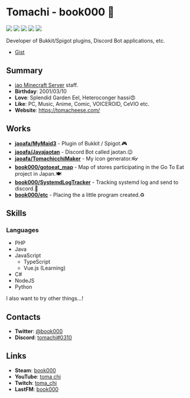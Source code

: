 # Tomachi - book000 👋

![](https://img.shields.io/badge/build-passed-green)
![](https://img.shields.io/badge/Status-up-green)
![](https://img.shields.io/badge/Speak%20Main%20Language-Japanese-orange)
![](https://img.shields.io/badge/Uptime-99.9%25-yellowgreen)
![](https://img.shields.io/badge/License-none-yellow)

Developer of Bukkit/Spigot plugins, Discord Bot applications, etc. 

- [Gist](https://gist.github.com/book000)

## Summary

- [jao Minecraft Server](https://jaoafa.com) staff.
- **Birthday**: 2001/03/10
- **Love**: Splendid Garden Eel, Heteroconger hassi😍
- **Like**: PC, Music, Anime, Comic, VOICEROID, CeVIO etc.
- **Website**: https://tomacheese.com/

## Works

- **[jaoafa/MyMaid3](https://github.com/jaoafa/MyMaid3)** - Plugin of Bukkit / Spigot.🎮
- **[jaoafa/Javajaotan](https://github.com/jaoafa/Javajaotan)** - Discord Bot called jaotan.😉
- **[jaoafa/TomachicchiMaker](https://github.com/jaoafa/TomachicchiMaker)** - My icon generator.👓
- **[book000/gotoeat_map](https://github.com/book000/gotoeat_map)** - Map of stores participating in the Go To Eat project in Japan.🍽️
- **[book000/SystemdLogTracker](https://github.com/book000/SystemdLogTracker)** - Tracking systemd log and send to discord.👀
- **[book000/etc](https://github.com/book000/etc)** - Placing the a little program created.♻️

## Skills

### Languages

- PHP
- Java
- JavaScript
  - TypeScript
  - Vue.js (Learning)
- C#
- NodeJS
- Python

I also want to try other things...!

## Contacts

- **Twitter**: [@book000](https://twitter.com/book000)
- **Discord**: [tomachi#0310](https://discord.com/users/221991565567066112)

## Links

- **Steam**: [book000](https://steamcommunity.com/id/book000)
- **YouTube**: [toma chi](https://www.youtube.com/channel/UCdqXRBLM7MWgnZUzKflBWxQ)
- **Twitch**: [toma_chi](https://twitch.tv/toma_chi)
- **LastFM**: [book000](https://www.last.fm/user/book000)
